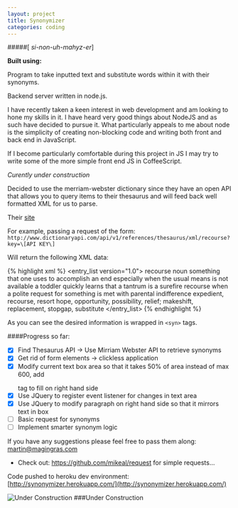 ```yaml
---
layout: project
title: Synonymizer
categories: coding
---
```


#####\[ *si-non-uh-mahyz-er*\]

<p><strong>Built using:</strong>&nbsp;&nbsp;<span class="pict-prog-nodejs01 icon-2x"> </span>&nbsp;<span class="pict-dbs-mysql icon-3x"> </span>&nbsp;<span class="pict-html5-01 icon-2x"> </span>&nbsp;<span class="pict-css3-01 icon-2x"> </span>&nbsp;<span class="pict-prog-js02 icon-2x"> </span></p>



Program to take inputted text and substitute words within it with their synonyms.

Backend server written in node.js.   

I have recently taken a keen interest in web development and am looking to hone my skills in it. I have heard very good things about NodeJS and as such have decided to pursue it. What particularly appeals to me about node is the simplicity of creating non-blocking code and writing both front and back end in JavaScript.    

If I become particularly comfortable during this project in JS I may try to write some of the more simple front end JS in CoffeeScript.
  
*Curently under construction* <!-- abridge -->

Decided to use the merriam-webster dictionary since they have an open API that allows you to query items to their thesaurus and will feed back well formatted XML for us to parse.   

Their [site](http://www.dictionaryapi.com/)   

For example, passing a request of the form: ```http://www.dictionaryapi.com/api/v1/references/thesaurus/xml/recourse?key=\[API KEY\]```

Will return the following XML data:

{% highlight xml %}
<entry_list version="1.0">
<entry id="recourse">
	<term>
		<hw>recourse</hw>
	</term>
	<fl>noun</fl>
	<sens>
		<mc>
			something that one uses to accomplish an end especially when the usual means is not available
		</mc>
		<vi>
			a toddler quickly learns that a tantrum is a surefire
			<it>recourse</it>
			when a polite request for something is met with parental indifference
		</vi>
		<syn>expedient, recourse, resort</syn>
		<rel>
			hope, opportunity, possibility, relief; makeshift, replacement, stopgap, substitute
		</rel>
	</sens>
</entry>
</entry_list>
{% endhighlight %}

As you can see the desired information is wrapped in ```<syn>``` tags. 

####Progress so far:

- [x] Find Thesaurus API -> Use Mirriam Webster API to retrieve synonyms
- [x] Get rid of form elements -> clickless application
- [x] Modify current text box area so that it takes 50% of area instead of max 600, add <p></p> tag to fill on right hand side
- [x] Use JQuery to register event listener for changes in text area
- [x] Use JQuery to modify paragraph on right hand side so that it mirrors text in box
- [ ] Basic request for synonyms
- [ ] Implement smarter synonym logic

If you have any suggestions please feel free to pass them along:   	<a href="mailto:martin@magingras.com?Subject=Synonymizer%20Suggestion" title="Email Me!">martin@magingras.com</a>



* Check out: https://github.com/mikeal/request for simple requests...


Code pushed to heroku dev environment: [http://synonymizer.herokuapp.com/](http://synonymizer.herokuapp.com/)




![Under Construction](http://t3.gstatic.com/images?q=tbn:ANd9GcQxVIewybJj0mbyVLfpoFPIXkAfcYCtQKhRqdFrYvKRRyKwxy5p "Under Construction")
###Under Construction

<!-- See the [code](https://github.com/mgingras/synonymizer) - Try the [app](http://synonymizer.herokuapp.com/) -->